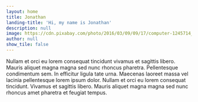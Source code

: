 ```yaml
---
layout: home
title: Jonathan
landing-title: 'Hi, my name is Jonathan'
description: null
image: https://cdn.pixabay.com/photo/2016/03/09/09/17/computer-1245714_960_720.jpg
author: null
show_tile: false
---
```


Nullam et orci eu lorem consequat tincidunt vivamus et sagittis libero. Mauris aliquet magna magna sed nunc rhoncus pharetra. Pellentesque condimentum sem. In efficitur ligula tate urna. Maecenas laoreet massa vel lacinia pellentesque lorem ipsum dolor. Nullam et orci eu lorem consequat tincidunt. Vivamus et sagittis libero. Mauris aliquet magna magna sed nunc rhoncus amet pharetra et feugiat tempus.
